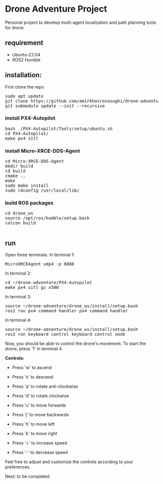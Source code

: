 # Drone Adventure Project

Personal project to develop multi-agent localization and path planning tools for drone


## requirement
- Ubuntu-22.04
- ROS2 Humble

## installation:
First clone the repo

<pre>
sudo apt update
git clone https://github.com/amirkhosrovosughi/drone-adventure.git
git submodule update --init --recursive
</pre>


### install PX4-Autopilot
<pre>
bash ./PX4-Autopilot/Tools/setup/ubuntu.sh
cd PX4-Autopilot/
make px4_sitl
</pre>

### install Micro-XRCE-DDS-Agent
<pre>
cd Micro-XRCE-DDS-Agent
mkdir build
cd build
cmake ..
make
sudo make install
sudo ldconfig /usr/local/lib/
</pre>

### build ROS packages
 <pre>
cd drone_ws
source /opt/ros/humble/setup.bash
colcon build
 </pre>

## run
Open three terminals.
In terminal 1:
<pre>
MicroXRCEAgent udp4 -p 8888
</pre>

In terminal 2:
<pre>
cd ~/drone-adventure/PX4-Autopilot
make px4_sitl gz_x500
</pre>

In terminal 3: 
<pre>
source ~/drone-adventure/drone_ws/install/setup.bash
ros2 run px4_command_handler px4_command_handler
</pre>

In terminal 4: 
<pre>
source ~/drone-adventure/drone_ws/install/setup.bash
ros2 run keyboard_control keyboard_control_node
</pre>

Now, you should be able to control the drone's movement. To start the drone, press '1' in terminal 4.

**Controls:**
- Press 'w' to ascend
- Press 's' to descend
- Press 'a' to rotate anti-clockwise
- Press 'd' to rotate clockwise

- Press 'u' to move forwards
- Press 'j' to move backwards
- Press 'h' to move left
- Press 'k' to move right

- Press '+' to increase speed
- Press '-' to decrease speed

Feel free to adjust and customize the controls according to your preferences.


Next: to be completed
